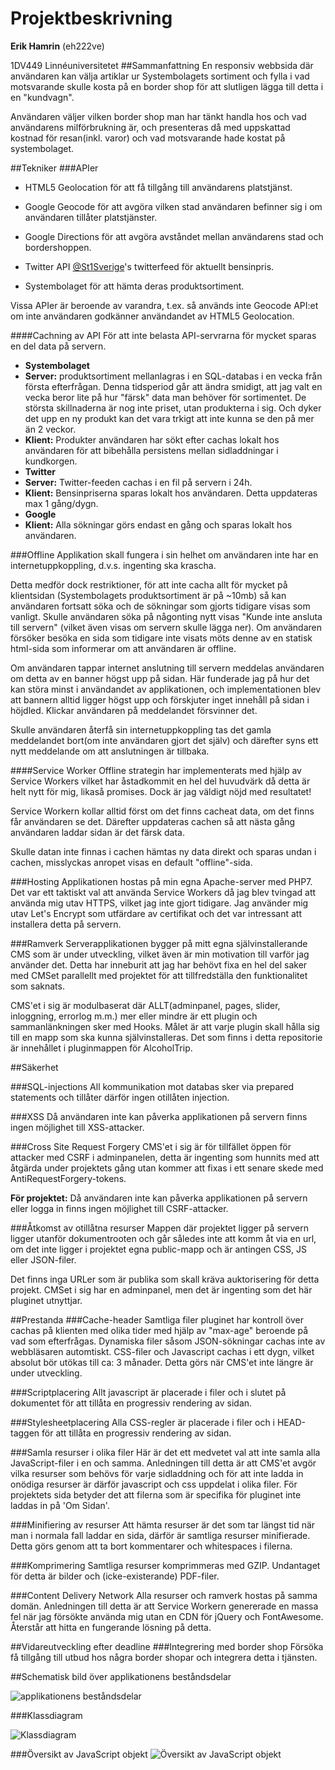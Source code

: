 # Projektbeskrivning
**Erik Hamrin** (eh222ve)

1DV449 Linnéuniversitetet
##Sammanfattning
En responsiv webbsida där användaren kan välja artiklar ur Systembolagets sortiment och fylla i vad motsvarande skulle kosta på en border shop för att slutligen lägga till detta i en "kundvagn".

Användaren väljer vilken border shop man har tänkt handla hos och vad användarens milförbrukning är, och presenteras då med uppskattad kostnad för resan(inkl. varor) och vad motsvarande hade kostat på systembolaget.

##Tekniker
###APIer

* HTML5 Geolocation för att få tillgång till användarens platstjänst.

* Google Geocode för att avgöra vilken stad användaren befinner sig i om användaren tillåter platstjänster.

* Google Directions för att avgöra avståndet mellan användarens stad och bordershoppen.

* Twitter API [@St1Sverige](https://twitter.com/st1sverige)'s twitterfeed för aktuellt bensinpris.

* Systembolaget för att hämta deras produktsortiment.

Vissa APIer är beroende av varandra, t.ex. så används inte Geocode API:et om inte användaren godkänner användandet av HTML5 Geolocation.

####Cachning av API
För att inte belasta API-servrarna för mycket sparas en del data på servern. 

* **Systembolaget** 
 * **Server:** produktsortiment mellanlagras i en SQL-databas i en vecka från första efterfrågan. Denna tidsperiod går att ändra smidigt, att jag valt en vecka beror lite på hur "färsk" data man behöver för sortimentet. De största skillnaderna är nog inte priset, utan produkterna i sig. Och dyker det upp en ny produkt kan det vara trkigt att inte kunna se den på mer än 2 veckor.
 * **Klient:** Produkter användaren har sökt efter cachas lokalt hos användaren för att bibehålla persistens mellan sidladdningar i kundkorgen.
*  **Twitter**
 *  **Server:** Twitter-feeden cachas i en fil på servern i 24h.
 *  **Klient:** Bensinpriserna sparas lokalt hos användaren. Detta uppdateras max 1 gång/dygn. 
* **Google**
 * **Klient:** Alla sökningar görs endast en gång och sparas lokalt hos användaren. 

###Offline
Applikation skall fungera i sin helhet om användaren inte har en internetuppkoppling, d.v.s. ingenting ska krascha.

Detta medför dock restriktioner, för att inte cacha allt för mycket på klientsidan (Systembolagets produktsortiment är på ~10mb) så kan användaren fortsatt söka och de sökningar som gjorts tidigare visas som vanligt. Skulle användaren söka på någonting nytt visas "Kunde inte ansluta till servern" (vilket även visas om servern skulle lägga ner). Om användaren försöker besöka en sida som tidigare inte visats möts denne av en statisk html-sida som informerar om att användaren är offline.

Om användaren tappar internet anslutning till servern meddelas användaren om detta av en banner högst upp på sidan. Här funderade jag på hur det kan störa minst i användandet av applikationen, och implementationen blev att bannern alltid ligger högst upp och förskjuter inget innehåll på sidan i höjdled. Klickar användaren på meddelandet försvinner det.

Skulle användaren återfå sin internetuppkoppling tas det gamla meddelandet bort(om inte användaren gjort det själv) och därefter syns ett nytt meddelande om att anslutningen är tillbaka.

####Service Worker
Offline strategin har implementerats med hjälp av Service Workers vilket har åstadkommit en hel del huvudvärk då detta är helt nytt för mig, likaså promises. Dock är jag väldigt nöjd med resultatet!

Service Workern kollar alltid först om det finns cacheat data, om det finns får användaren se det. Därefter uppdateras cachen så att nästa gång användaren laddar sidan är det färsk data.

Skulle datan inte finnas i cachen hämtas ny data direkt och sparas undan i cachen, misslyckas anropet visas en default "offline"-sida.

###Hosting
Applikationen hostas på min egna Apache-server med PHP7. Det var ett taktiskt val att använda Service Workers då jag blev tvingad att använda mig utav HTTPS, vilket jag inte gjort tidigare. Jag använder mig utav Let's Encrypt som utfärdare av certifikat och det var intressant att installera detta på servern.

###Ramverk
Serverapplikationen bygger på mitt egna självinstallerande CMS som är under utveckling, vilket även är min motivation till varför jag använder det. Detta har inneburit att jag har behövt fixa en hel del saker med CMSet parallellt med projektet för att tillfredställa den funktionalitet som saknats. 

CMS'et i sig är modulbaserat där ALLT(adminpanel, pages, slider, inloggning, errorlog m.m.) mer eller mindre är ett plugin och sammanlänkningen sker med Hooks. Målet är att varje plugin skall hålla sig till en mapp som ska kunna självinstalleras. Det som finns i detta repositorie är innehållet i pluginmappen för AlcoholTrip.

##Säkerhet

###SQL-injections
All kommunikation mot databas sker via prepared statements och tillåter därför ingen otillåten injection.

###XSS
Då användaren inte kan påverka applikationen på servern finns ingen möjlighet till XSS-attacker.

###Cross Site Request Forgery
CMS'et i sig är för tillfället öppen för attacker med CSRF i adminpanelen, detta är ingenting som hunnits med att åtgärda under projektets gång utan kommer att fixas i ett senare skede med AntiRequestForgery-tokens.

**För projektet:**
Då användaren inte kan påverka applikationen på servern eller logga in finns ingen möjlighet till CSRF-attacker.

###Åtkomst av otillåtna resurser
Mappen där projektet ligger på servern ligger utanför dokumentrooten och går således inte att komm åt via en url, om det inte ligger i projektet egna public-mapp och är antingen CSS, JS eller JSON-filer.

Det finns inga URLer som är publika som skall kräva auktorisering för detta projekt. CMSet i sig har en adminpanel, men det är ingenting som det här pluginet utnyttjar.

##Prestanda
###Cache-header
Samtliga filer pluginet har kontroll över cachas på klienten med olika tider med hjälp av "max-age" beroende på vad som efterfrågas. Dynamiska filer såsom JSON-sökningar cachas inte av webbläsaren automtiskt. CSS-filer och Javascript cachas i ett dygn, vilket absolut bör utökas till ca: 3 månader. Detta görs när CMS'et inte längre är under utveckling.

###Scriptplacering
Allt javascript är placerade i filer och i slutet på dokumentet för att tillåta en progressiv rendering av sidan. 

###Stylesheetplacering
Alla CSS-regler är placerade i filer och i HEAD-taggen för att tillåta en progressiv rendering av sidan.

###Samla resurser i olika filer
Här är det ett medvetet val att inte samla alla JavaScript-filer i en och samma. Anledningen till detta är att CMS'et avgör vilka resurser som behövs för varje sidladdning och för att inte ladda in onödiga resurser är därför javascript och css uppdelat i olika filer. För projektets sida betyder det att filerna som är specifika för pluginet inte laddas in på 'Om Sidan'.

###Minifiering av resurser
Att hämta resurser är det som tar längst tid när man i normala fall laddar en sida, därför är samtliga resurser minifierade.
Detta görs genom att ta bort kommentarer och whitespaces i filerna.

###Komprimering
Samtliga resurser komprimmeras med GZIP. Undantaget för detta är bilder och (icke-existerande) PDF-filer.

###Content Delivery Network
Alla resurser och ramverk hostas på samma domän. Anledningen till detta är att Service Workern genererade en massa fel när jag försökte använda mig utan en CDN för jQuery och FontAwesome. Återstår att hitta en fungerande lösning på detta.


##Vidareutveckling efter deadline
###Integrering med border shop
Försöka få tillgång till utbud hos några border shopar och integrera detta i tjänsten.


##Schematisk bild över applikationens beståndsdelar

![applikationens beståndsdelar](http://1dv449.erikhamrin.se/images/Alkoholrundan.png)

###Klassdiagram

![Klassdiagram](http://1dv449.erikhamrin.se/images/AlcoholRundanClassDiagram.png)

###Översikt av JavaScript objekt
![Översikt av JavaScript objekt](http://1dv449.erikhamrin.se/images/JavaScript.png)
